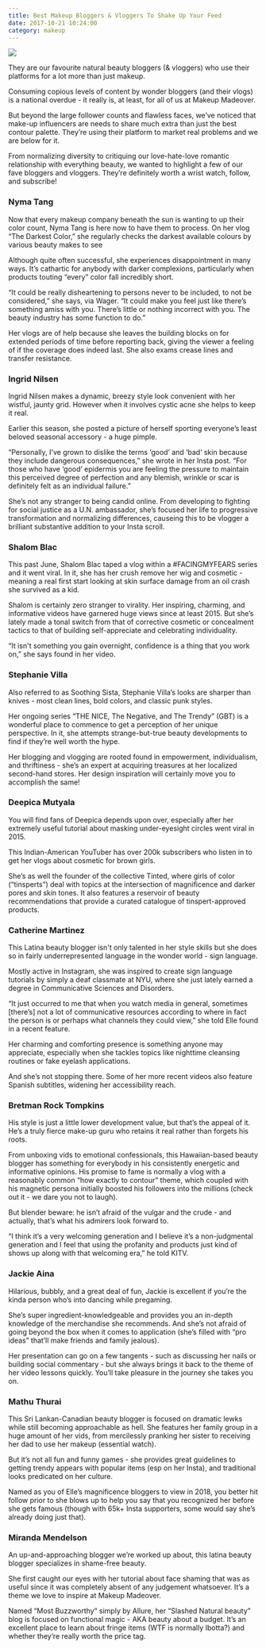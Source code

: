 ```yaml
---
title: Best Makeup Bloggers & Vloggers To Shake Up Your Feed
date: 2017-10-21 10:24:00
category: makeup
---
```


![](/images/2.jpg)

They are our favourite natural beauty bloggers (& vloggers) who use their platforms for a lot more than just makeup.

Consuming copious levels of content by wonder bloggers (and their vlogs) is a national overdue - it really is, at least, for all of us at Makeup Madeover.

But beyond the large follower counts and flawless faces, we’ve noticed that make-up influencers are needs to share much extra than just the best contour palette. They’re using their platform to market real problems and we are below for it.

From normalizing diversity to critiquing our love-hate-love romantic relationship with everything beauty, we wanted to highlight a few of our fave bloggers and vloggers. They’re definitely worth a wrist watch, follow, and subscribe!

<!-- more -->

### Nyma Tang

Now that every makeup company beneath the sun is wanting to up their color count, Nyma Tang is here now to have them to process. On her vlog “The Darkest Color,” she regularly checks the darkest available colours by various beauty makes to see

Although quite often successful, she experiences disappointment in many ways. It’s cathartic for anybody with darker complexions, particularly when products touting “every” color fall incredibly short.

“It could be really disheartening to persons never to be included, to not be considered,” she says, via Wager. “It could make you feel just like there’s something amiss with you. There’s little or nothing incorrect with you. The beauty industry has some function to do.”

Her vlogs are of help because she leaves the building blocks on for extended periods of time before reporting back, giving the viewer a feeling of if the coverage does indeed last. She also exams crease lines and transfer resistance.

### Ingrid Nilsen

Ingrid Nilsen makes a dynamic, breezy style look convenient with her wistful, jaunty grid. However when it involves cystic acne she helps to keep it real.

Earlier this season, she posted a picture of herself sporting everyone’s least beloved seasonal accessory - a huge pimple.

“Personally, I've grown to dislike the terms ‘good’ and ‘bad’ skin because they include dangerous consequences,” she wrote in her Insta post. “For those who have ‘good’ epidermis you are feeling the pressure to maintain this perceived degree of perfection and any blemish, wrinkle or scar is definitely felt as an individual failure.”

She’s not any stranger to being candid online. From developing to fighting for social justice as a U.N. ambassador, she’s focused her life to progressive transformation and normalizing differences, causeing this to be vlogger a brilliant substantive addition to your Insta scroll.

### Shalom Blac

This past June, Shalom Blac taped a vlog within a #FACINGMYFEARS series and it went viral. In it, she has her crush remove her wig and cosmetic - meaning a real first start looking at skin surface damage from an oil crash she survived as a kid.

Shalom is certainly zero stranger to virality. Her inspiring, charming, and informative videos have garnered huge views since at least 2015. But she’s lately made a tonal switch from that of corrective cosmetic or concealment tactics to that of building self-appreciate and celebrating individuality.

“It isn't something you gain overnight, confidence is a thing that you work on,” she says found in her video.

### Stephanie Villa

Also referred to as Soothing Sista, Stephanie Villa’s looks are sharper than knives - most clean lines, bold colors, and classic punk styles.

Her ongoing series “THE NICE, The Negative, and The Trendy” (GBT) is a wonderful place to commence to get a perception of her unique perspective. In it, she attempts strange-but-true beauty developments to find if they’re well worth the hype.

Her blogging and vlogging are rooted found in empowerment, individualism, and thriftiness - she’s an expert at acquiring treasures at her localized second-hand stores. Her design inspiration will certainly move you to accomplish the same!

### Deepica Mutyala

You will find fans of Deepica depends upon over, especially after her extremely useful tutorial about masking under-eyesight circles went viral in 2015.  

This Indian-American YouTuber has over 200k subscribers who listen in to get her vlogs about  cosmetic for brown girls.

She’s as well the founder of the collective Tinted, where girls of color (“tinsperts”) deal with topics at the intersection of magnificence and darker pores and skin tones. It also features a reservoir of beauty recommendations that provide a curated catalogue of tinspert-approved products.

### Catherine Martinez

This Latina beauty blogger isn't only talented in her style skills but she does so in fairly underrepresented language in the wonder world - sign language.

Mostly active in Instagram, she was inspired to create sign language tutorials by simply a deaf classmate at NYU, where she just lately earned a degree in Communicative Sciences and Disorders.

“It just occurred to me that when you watch media in general, sometimes [there’s] not a lot of communicative resources according to where in fact the person is or perhaps what channels they could view,” she told Elle found in a recent feature.

Her charming and comforting presence is something anyone may appreciate, especially when she tackles topics like nighttime cleansing routines or fake eyelash applications.

And she’s not stopping there. Some of her more recent videos also feature Spanish subtitles, widening her accessibility reach.

### Bretman Rock Tompkins

His style is just a little lower development value, but that’s the appeal of it. He’s a truly fierce make-up guru who retains it real rather than forgets his roots.

From unboxing vids to emotional confessionals, this Hawaiian-based beauty blogger has something for everybody in his consistently energetic and informative opinions. His promise to fame is normally a vlog with a reasonably common “how exactly to contour” theme, which coupled with his magnetic persona initially boosted his followers into the millions (check out it - we dare you not to laugh).

But blender beware: he isn’t afraid of the vulgar and the crude - and actually, that’s what his admirers look forward to.

“I think it’s a very welcoming generation and I believe it’s a non-judgmental generation and I feel that using the profanity and products just kind of shows up along with that welcoming era,” he told KITV.

### Jackie Aina

Hilarious, bubbly, and a great deal of fun, Jackie is excellent if you’re the kinda person who’s into dancing while pregaming.

She’s super ingredient-knowledgeable and provides you an in-depth knowledge of the merchandise she recommends. And she’s not afraid of going beyond the box when it comes to application (she’s filled with “pro ideas” that’ll make friends and family jealous).

Her presentation can go on a few tangents - such as discussing her nails or building social commentary - but she always brings it back to the theme of her video lessons quickly. You’ll take pleasure in the journey she takes you on.

### Mathu Thurai

This Sri Lankan-Canadian beauty blogger is focused on dramatic lewks while still becoming approachable as hell. She features her family group in a huge amount of her vids, from mercilessly pranking her sister to receiving her dad to use her makeup (essential watch).

But it’s not all fun and funny games - she provides great guidelines to getting trendy appears with popular items (esp on her Insta), and traditional looks predicated on her culture.

Named as you of Elle’s magnificence bloggers to view in 2018, you better hit follow prior to she blows up to help you say that you recognized her before she gets famous (though with 65k+ Insta supporters, some would say she’s already doing just that).

### Miranda Mendelson

An up-and-approaching blogger we’re worked up about, this latina beauty blogger specializes in shame-free beauty.

She first caught our eyes with her tutorial about face shaming that was as useful since it was completely absent of any judgement whatsoever. It’s a theme we love to inspire at Makeup Madeover.

Named “Most Buzzworthy” simply by Allure, her “Slashed Natural beauty” blog is focused on functional magic - AKA beauty about a budget. It’s an excellent place to learn about fringe items (WTF is normally Ibotta?) and whether they’re really worth the price tag.